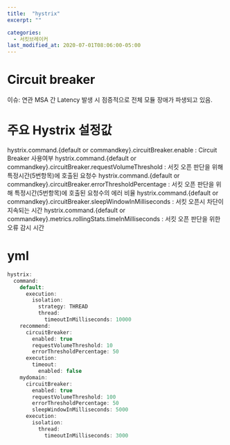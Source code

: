 ```yaml
---
title:  "hystrix"
excerpt: ""

categories:
  - 서킷브레이커
last_modified_at: 2020-07-01T08:06:00-05:00
---
```



# Circuit breaker

이슈:  연관 MSA 간 Latency 발생 시 점증적으로 전체 모듈 장애가 파생되고 있음.


# 주요 Hystrix 설정값

hystrix.command.{default or commandkey}.circuitBreaker.enable : Circuit Breaker 사용여부
hystrix.command.{default or commandkey}.circuitBreaker.requestVolumeThreshold : 서킷 오픈 판단을 위해 특정시간(5번항목)에 호출된 요청수
hystrix.command.{default or commandkey}.circuitBreaker.errorThresholdPercentage : 서킷 오픈 판단을 위해 특정시간(5번항목)에 호출된 요청수의 에러 비율
hystrix.command.{default or commandkey}.circuitBreaker.sleepWindowInMilliseconds : 서킷 오픈시 차단이 지속되는 시간
hystrix.command.{default or commandkey}.metrics.rollingStats.timeInMilliseconds : 서킷 오픈 판단을 위한 오류 감시 시간

# yml

```java
hystrix:
  command:
    default:
      execution:
        isolation:
          strategy: THREAD
          thread:
            timeoutInMilliseconds: 10000
    recommend:
      circuitBreaker:
        enabled: true
        requestVolumeThreshold: 10
        errorThresholdPercentage: 50
      execution:
        timeout:
          enabled: false
    mydomain:
      circuitBreaker:
        enabled: true
        requestVolumeThreshold: 100
        errorThresholdPercentage: 50
        sleepWindowInMilliseconds: 5000
      execution:
        isolation:
          thread:
            timeoutInMilliseconds: 3000

```
